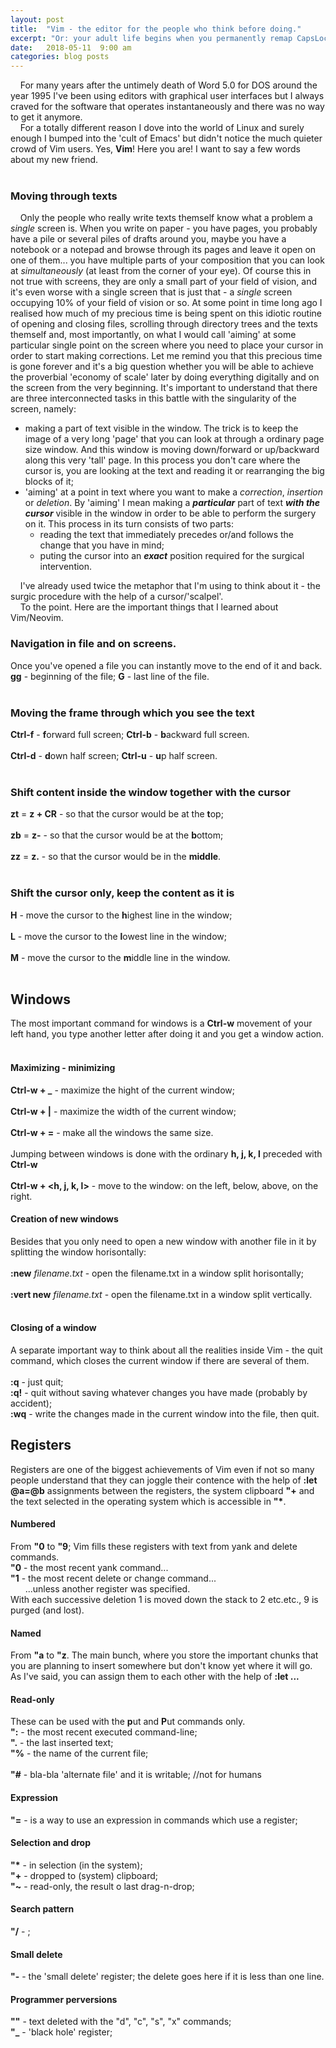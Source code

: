 ```yaml
---
layout: post
title:  "Vim - the editor for the people who think before doing."
excerpt: "Or: your adult life begins when you permanently remap CapsLock to Esc and live happily ever after. And I will tell you how to do that on Ubuntu too."
date:   2018-05-11  9:00 am
categories: blog posts
---
```


&nbsp;&nbsp;&nbsp;&nbsp;For many years after the untimely death of Word 5.0 for DOS around the year 1995 I've been using editors with graphical user interfaces but I always craved for the software that operates instantaneously and there was no way to get it anymore.<br>
&nbsp;&nbsp;&nbsp;&nbsp;For a totally different reason I dove into the world of Linux and surely enough I bumped into the 'cult of Emacs' but didn't notice the much quieter crowd of Vim users. Yes, **Vim**! Here you are! I want to say a few words about my new friend.<br><br>
### Moving through texts
&nbsp;&nbsp;&nbsp;&nbsp;Only the people who really write texts themself know what a problem a _single_ screen is. When you write on paper - you have pages, you probably have a pile or several piles of drafts around you, maybe you have a notebook or a notepad and browse through its pages and leave it open on one of them... you have multiple parts of your composition that you can look at _simultaneously_ (at least from the corner of your eye). Of course this in not true with screens, they are only a small part of your field of vision, and it's even worse with a single screen that is just that - a _single_ screen occupying 10% of your field of vision or so. At some point in time long ago I realised how much of my precious time is being spent on this idiotic routine of opening and closing files, scrolling through directory trees and the texts themself and, most importantly, on what I would call 'aiming' at some particular single point on the screen where you need to place your cursor in order to start making corrections. Let me remind you that this precious time is gone forever and it's a big question whether you will be able to achieve the proverbial 'economy of scale' later by doing everything digitally and on the screen from the very beginning. It's important to understand that there are three interconnected tasks in this battle with the singularity of the screen, namely:
- making a part of text visible in the window. The trick is to keep the image of a very long 'page' that you can look at through a ordinary page size window. And this window is moving down/forward or up/backward along this very 'tall' page. In this process you don't care where the cursor is, you are looking at the text and reading it or rearranging the big blocks of it;
- 'aiming' at a point in text where you want to make a *correction*, *insertion* or *deletion*. By 'aiming' I mean making a __*particular*__ part of text __*with the cursor*__ visible in the window in order to be able to perform the surgery on it. This process in its turn consists of two parts:
  * reading the text that immediately precedes or/and follows the change that you have in mind;
  * puting the cursor into an __*exact*__ position required for the surgical intervention.<br>

&nbsp;&nbsp;&nbsp;&nbsp;I've already used twice the metaphor that I'm using to think about it - the surgic procedure with the help of a cursor/'scalpel'.<br>
&nbsp;&nbsp;&nbsp;&nbsp;To the point. Here are the important things that I learned about Vim/Neovim. <br>
### Navigation in file and on screens.
Once you've opened a file you can instantly move to the end of it and back.
**gg** - beginning of the file;  **G** - last line of the file.<br><br>
### Moving the frame through which you see the text
**Ctrl-f** - **f**orward full screen; **Ctrl-b** - **b**ackward full screen.<br><br>
**Ctrl-d** - **d**own half screen; **Ctrl-u** - **u**p half screen.<br><br>
### Shift content inside the window together with the cursor
**zt** = **z + CR** - so that the cursor would be at the **t**op;<br><br>
**zb** = **z-** - so that the cursor would be at the **b**ottom;<br><br>
**zz** = **z.** - so that the cursor would be in the **middle**.<br><br>
### Shift the cursor only, keep the content as it is
**H** - move the cursor to the **h**ighest line in the window;<br><br>
**L** - move the cursor to the **l**owest line in the window;<br><br>
**M** - move the cursor to the **m**iddle line in the window.<br><br>
## Windows
The most important command for windows is a **Ctrl-w** movement of your left hand, you type another letter after doing it and you get a window action.<br><br>
#### Maximizing - minimizing
**Ctrl-w + _** - maximize the hight of the current window;<br><br>
**Ctrl-w + |** - maximize the width of the current window;<br><br>
**Ctrl-w + =** - make all the windows the same size.<br><br>
Jumping between windows is done with the ordinary **h, j, k, l** preceded with **Ctrl-w**<br><br>
**Ctrl-w + <h, j, k, l>** - move to the window: on the left, below, above, on the right.<br>
#### Creation of new windows
Besides that you only need to open a new window with another file in it by splitting the window horisontally:<br><br>
**:new** _filename.txt_ - open the filename.txt in a window split horisontally;<br><br>
**:vert new** _filename.txt_ - open the filename.txt in a window split vertically.<br><br>
#### Closing of a window
A separate important way to think about all the realities inside Vim - the quit command, which closes the current window if there are several of them.<br><br>
**:q** - just quit;<br>
**:q!** - quit without saving whatever changes you have made (probably by accident);<br>
**:wq** - write the changes made in the current window into the file, then quit.
## Registers
Registers are one of the biggest achievements of Vim even if not so many people understand that they can joggle their contence with the help of **:let @a=@b** assignments between the registers, the system clipboard **"+** and the text selected in the operating system which is accessible in __"*__.
#### Numbered
From **"0** to **"9**; Vim fills these registers with text from yank and delete commands.<br>
**"0** - the most recent yank command...<br>
**"1** - the most recent delete or change command...<br>
&nbsp;&nbsp;&nbsp;&nbsp;&nbsp;&nbsp;...unless another register was specified.<br>
With each successive deletion 1 is moved down the stack to 2 etc.etc., 9 is purged (and lost).
#### Named
From **"a** to **"z**. The main bunch, where you store the important chunks that you are planning to insert somewhere but don't know yet where it will go. As I've said, you can assign them to each other with the help of **:let ...**
#### Read-only
These can be used with the **p**ut and **P**ut commands only.<br>
**":** - the most recent executed command-line;<br>
**".** - the last inserted text;<br>
**"%** - the name of the current file;<br><br>
**"#** - bla-bla 'alternate file' and it is writable; //not for humans <br>
#### Expression
**"=** - is a way to use an expression in commands which use a register;
#### Selection and drop
__"*__ - in selection (in the system);<br>
**"+** - dropped to (system) clipboard;<br>
**"~** - read-only, the result o last drag-n-drop;
#### Search pattern
**"/** - ;
#### Small delete
**"-** - the 'small delete' register; the delete goes here if it is less than one line.
#### Programmer perversions
**""** - text deleted with the "d", "c", "s", "x" commands;<br>
**"_** - 'black hole' register;



